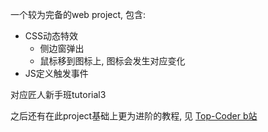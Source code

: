 一个较为完备的web project, 包含:
+ CSS动态特效
  + 侧边窗弹出
  + 鼠标移到图标上, 图标会发生对应变化
+ JS定义触发事件

对应匠人新手班tutorial3

之后还有在此project基础上更为进阶的教程, 见 [Top-Coder b站](https://www.bilibili.com/video/BV1Gg411o7aE/?spm_id_from=333.999.0.0&vd_source=c6866d088ad067762877e4b6b23ab9df)